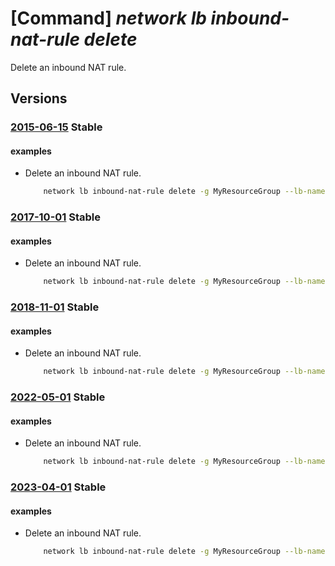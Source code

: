 # [Command] _network lb inbound-nat-rule delete_

Delete an inbound NAT rule.

## Versions

### [2015-06-15](/Resources/mgmt-plane/L3N1YnNjcmlwdGlvbnMve30vcmVzb3VyY2Vncm91cHMve30vcHJvdmlkZXJzL21pY3Jvc29mdC5uZXR3b3JrL2xvYWRiYWxhbmNlcnMve30=/2015-06-15.xml) **Stable**

<!-- mgmt-plane /subscriptions/{}/resourcegroups/{}/providers/microsoft.network/loadbalancers/{} 2015-06-15 properties.inboundNatRules[] -->

#### examples

- Delete an inbound NAT rule.
    ```bash
        network lb inbound-nat-rule delete -g MyResourceGroup --lb-name MyLb -n MyNatRule
    ```

### [2017-10-01](/Resources/mgmt-plane/L3N1YnNjcmlwdGlvbnMve30vcmVzb3VyY2Vncm91cHMve30vcHJvdmlkZXJzL21pY3Jvc29mdC5uZXR3b3JrL2xvYWRiYWxhbmNlcnMve30=/2017-10-01.xml) **Stable**

<!-- mgmt-plane /subscriptions/{}/resourcegroups/{}/providers/microsoft.network/loadbalancers/{} 2017-10-01 properties.inboundNatRules[] -->

#### examples

- Delete an inbound NAT rule.
    ```bash
        network lb inbound-nat-rule delete -g MyResourceGroup --lb-name MyLb -n MyNatRule
    ```

### [2018-11-01](/Resources/mgmt-plane/L3N1YnNjcmlwdGlvbnMve30vcmVzb3VyY2Vncm91cHMve30vcHJvdmlkZXJzL21pY3Jvc29mdC5uZXR3b3JrL2xvYWRiYWxhbmNlcnMve30=/2018-11-01.xml) **Stable**

<!-- mgmt-plane /subscriptions/{}/resourcegroups/{}/providers/microsoft.network/loadbalancers/{} 2018-11-01 properties.inboundNatRules[] -->

#### examples

- Delete an inbound NAT rule.
    ```bash
        network lb inbound-nat-rule delete -g MyResourceGroup --lb-name MyLb -n MyNatRule
    ```

### [2022-05-01](/Resources/mgmt-plane/L3N1YnNjcmlwdGlvbnMve30vcmVzb3VyY2Vncm91cHMve30vcHJvdmlkZXJzL21pY3Jvc29mdC5uZXR3b3JrL2xvYWRiYWxhbmNlcnMve30=/2022-05-01.xml) **Stable**

<!-- mgmt-plane /subscriptions/{}/resourcegroups/{}/providers/microsoft.network/loadbalancers/{} 2022-05-01 properties.inboundNatRules[] -->

#### examples

- Delete an inbound NAT rule.
    ```bash
        network lb inbound-nat-rule delete -g MyResourceGroup --lb-name MyLb -n MyNatRule
    ```

### [2023-04-01](/Resources/mgmt-plane/L3N1YnNjcmlwdGlvbnMve30vcmVzb3VyY2Vncm91cHMve30vcHJvdmlkZXJzL21pY3Jvc29mdC5uZXR3b3JrL2xvYWRiYWxhbmNlcnMve30=/2023-04-01.xml) **Stable**

<!-- mgmt-plane /subscriptions/{}/resourcegroups/{}/providers/microsoft.network/loadbalancers/{} 2023-04-01 properties.inboundNatRules[] -->

#### examples

- Delete an inbound NAT rule.
    ```bash
        network lb inbound-nat-rule delete -g MyResourceGroup --lb-name MyLb -n MyNatRule
    ```
